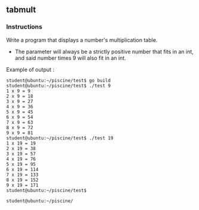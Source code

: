 ## tabmult

### Instructions

Write a program that displays a number's multiplication table.

- The parameter will always be a strictly positive number that fits in an int, and said number times 9 will also fit in an int.

Example of output :

```console
student@ubuntu:~/piscine/test$ go build
student@ubuntu:~/piscine/test$ ./test 9
1 x 9 = 9
2 x 9 = 18
3 x 9 = 27
4 x 9 = 36
5 x 9 = 45
6 x 9 = 54
7 x 9 = 63
8 x 9 = 72
9 x 9 = 81
student@ubuntu:~/piscine/test$ ./test 19
1 x 19 = 19
2 x 19 = 38
3 x 19 = 57
4 x 19 = 76
5 x 19 = 95
6 x 19 = 114
7 x 19 = 133
8 x 19 = 152
9 x 19 = 171
student@ubuntu:~/piscine/test$

student@ubuntu:~/piscine/
```